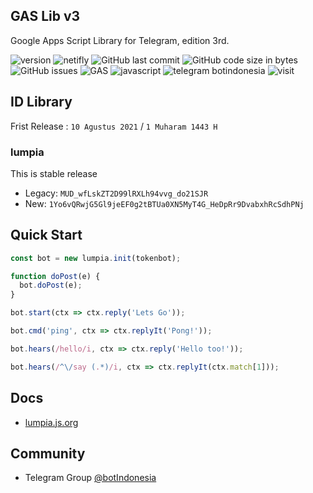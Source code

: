 ## GAS Lib v3

Google Apps Script Library for Telegram, edition 3rd.


![version](https://img.shields.io/badge/version-3.4-important) ![netifly](https://img.shields.io/netlify/76bd2cdb-6128-489b-9172-73f2aca1f978) ![GitHub last commit](https://img.shields.io/github/last-commit/telegrambotindonesia/GAS-Lib-v3) ![GitHub code size in bytes](https://img.shields.io/github/languages/code-size/telegrambotindonesia/GAS-Lib-v3) ![GitHub issues](https://img.shields.io/github/issues/telegrambotindonesia/GAS-Lib-v3) ![GAS](https://img.shields.io/badge/google-apps%20script-blue) ![javascript](https://img.shields.io/badge/lang-javascript-yellow) ![telegram botindonesia](https://img.shields.io/badge/telegram-@botindonesia-blue) ![visit](https://badges.pufler.dev/visits/telegrambotindonesia/GAS-Lib-v3)

## ID Library

Frist Release : `10 Agustus 2021` / `1 Muharam 1443 H`

### lumpia

This is stable release

- Legacy: `MUD_wfLskZT2D99lRXLh94vvg_do21SJR`
- New: `1Yo6vQRwjG5Gl9jeEF0g2tBTUa0XN5MyT4G_HeDpRr9DvabxhRcSdhPNj`


## Quick Start

```javascript
const bot = new lumpia.init(tokenbot);

function doPost(e) {
  bot.doPost(e);
}

bot.start(ctx => ctx.reply('Lets Go'));

bot.cmd('ping', ctx => ctx.replyIt('Pong!'));

bot.hears(/hello/i, ctx => ctx.reply('Hello too!'));

bot.hears(/^\/say (.*)/i, ctx => ctx.replyIt(ctx.match[1]));
```

## Docs

- [lumpia.js.org](https://lumpia.js.org)

## Community

- Telegram Group [@botIndonesia](https://t,.me/botindonesia)